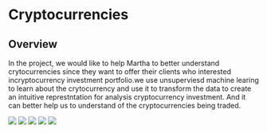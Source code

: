 # Cryptocurrencies

## Overview
In the project, we would like to help Martha to better understand crytocurrencies since they want to offer their clients who interested incryptocurrency investment portfolio.we use unsuperviesd machine learing to learn about the crytocurrency and use it to transform the data to create an intuitive represtntation for analysis cryptocurrency investment. And it can better help us to understand of the cryptocurrencies being traded.

![](1.png)
![](2.png)
![](3.png)
![](4.png)
![](5.png)

